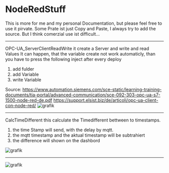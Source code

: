 # NodeRedStuff
This is more for me and my personal Documentation, but please feel free to use it pirvate. Some Prate ist just Copy and Paste, I always try to add the source. But I think comerzial use ist difficult...

________________________________________________________________________________
OPC-UA_ServerClientReadWrite 
  it create a Server and write and read Values
  It can happen, that the variable create not work automaticly, than you have to press the following inject after every deploy
  1. add fulder
  2. add Variable
  3. write Variable

  Source:   https://www.automation.siemens.com/sce-static/learning-training-documents/tia-portal/advanced-communication/sce-092-303-opc-ua-s7-1500-node-red-de.pdf
            https://support.elsist.biz/de/articoli/opc-ua-client-con-node-red/
![grafik](https://user-images.githubusercontent.com/23342140/152413539-e4f8f22c-6507-4c85-ab85-b28116353207.png)
________________________________________________________________________________
CalcTimeDifferent
  this calculate the Timedifferent bettween to timestamps.
   1. the time Stamp will send, with the delay by mqtt.
   2. the mqtt timestamp and the aktual timestamp will be subtrahiert
   3. the difference will shown on the dashbord
  
 ![grafik](https://user-images.githubusercontent.com/23342140/152413167-dfb2bfef-1b0b-4fc3-88b8-afe417a15197.png)

________________________________________________________________________________


![grafik](https://user-images.githubusercontent.com/23342140/152432519-21447b68-3c44-4a0e-8dcb-1615df8728dd.png)


